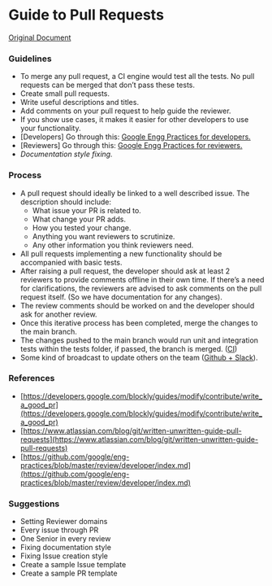 
# Guide to Pull Requests

[Original Document](https://docs.google.com/document/d/1aLAcnlmGrdkQs1MPBond2_KkXAZZrOoEdsZuDez7QEo/edit#heading=h.t6b5v7g2gw3o)


### Guidelines



* To merge any pull request, a CI engine would test all the tests. No pull requests can be merged that don’t pass these tests.
* Create small pull requests.
* Write useful descriptions and titles.
* Add comments on your pull request to help guide the reviewer.
* If you show use cases, it makes it easier for other developers to use your functionality.
* [Developers] Go through this: [Google Engg Practices for developers.](https://github.com/google/eng-practices/blob/master/review/developer/index.md)
* [Reviewers] Go through this: [Google Engg Practices for reviewers.](https://github.com/google/eng-practices/blob/master/review/reviewer/index.md)
* _Documentation style fixing._


### Process



* A pull request	should ideally be linked to a well described issue. The description should include:
    * What issue your PR is related to.
    * What change your PR adds.
    * How you tested your change.
    * Anything you want reviewers to scrutinize.
    * Any other information you think reviewers need.
* All pull requests implementing a new functionality should be accompanied with basic tests.
* After raising a pull request, the developer should ask at least 2 reviewers to provide comments offline in their own time. If there’s a need for clarifications, the reviewers are advised to ask comments on the pull request itself. (So we have documentation for any changes).
* The review comments should be worked on and the developer should ask for another review.
* Once this iterative process has been completed, merge the changes to the main branch.
* The changes pushed to the main branch would run unit and integration tests within the tests folder, if passed, the branch is merged. ([CI](https://www.atlassian.com/continuous-delivery/continuous-integration#:~:text=Continuous%20integration%20(CI)%20is%20the,builds%20and%20tests%20then%20run.))
* Some kind of broadcast to update others on the team ([Github + Slack](https://slack.github.com/)).


### References



* [https://developers.google.com/blockly/guides/modify/contribute/write_a_good_pr](https://developers.google.com/blockly/guides/modify/contribute/write_a_good_pr)
* [https://www.atlassian.com/blog/git/written-unwritten-guide-pull-requests](https://www.atlassian.com/blog/git/written-unwritten-guide-pull-requests)
* [https://github.com/google/eng-practices/blob/master/review/developer/index.md](https://github.com/google/eng-practices/blob/master/review/developer/index.md)




### Suggestions



* Setting Reviewer domains
* Every issue through PR
* One Senior in every review
* Fixing documentation style
* Fixing Issue creation style
* Create a sample Issue template
* Create a sample PR template
